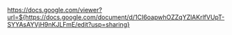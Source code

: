 https://docs.google.com/viewer?url=${https://docs.google.com/document/d/1CI6oapwhOZZqYZlAKrlfVUpT-SYYAsAYVjH9nKJLFmE/edit?usp=sharing}

